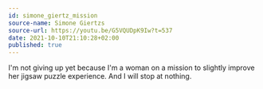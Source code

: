```yaml
---
id: simone_giertz_mission
source-name: Simone Giertzs
source-url: https://youtu.be/G5VQUDpK9Iw?t=537
date: 2021-10-10T21:10:28+02:00
published: true
---
```


I'm not giving up yet because I'm a woman on a mission to slightly improve her jigsaw puzzle experience. And I will stop at nothing.
